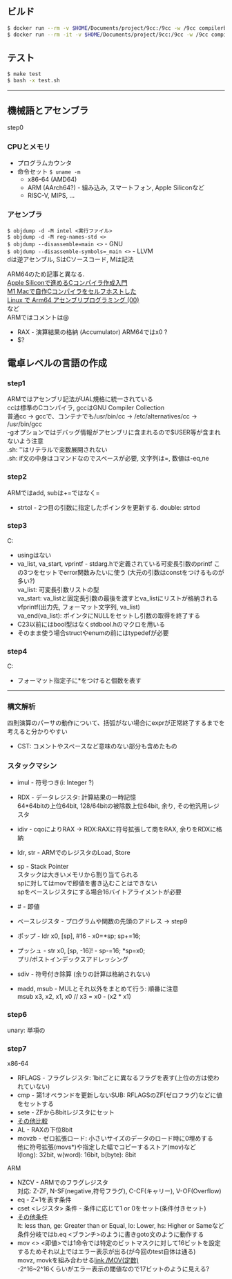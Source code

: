 

## ビルド

```zsh
$ docker run --rm -v $HOME/Documents/project/9cc:/9cc -w /9cc compilerbook make test
$ docker run --rm -it -v $HOME/Documents/project/9cc:/9cc -w /9cc compilerbook
```

## テスト

```bash
$ make test
$ bash -x test.sh
```

---

## 機械語とアセンブラ
step0

### CPUとメモリ

* プログラムカウンタ
* 命令セット
   `$ uname -m`
   * x86-64 (AMD64)
   * ARM (AArch64?) - 組み込み, スマートフォン, Apple Siliconなど
   * RISC-V, MIPS, ...

### アセンブラ

`$ objdump -d -M intel <実行ファイル>`  
`$ objdump -d -M reg-names-std <>`  
`$ objdump --disassemble=main <>` - GNU  
`$ objdump --disassemble-symbols=_main <>` - LLVM  
dは逆アセンブル, SはCソースコード, Mは記法

ARM64のため記事と異なる.  
[Apple Siliconで進めるCコンパイラ作成入門](https://zenn.dev/micin/articles/78f292afb77ef0)  
[M1 Macで自作Cコンパイラをセルフホストした](https://zenn.dev/derbuihan/articles/e5387c5b28334f#参考)  
[Linux で Arm64 アセンブリプログラミング (00)](https://www.mztn.org/dragon/arm6400idx.html)  
など  
ARMではコメントは@

* RAX - 演算結果の格納 (Accumulator)
   ARM64ではx0 ?
* $?

## 電卓レベルの言語の作成

### step1

ARMではアセンブリ記法がUAL規格に統一されている  
ccは標準のCコンパイラ, gccはGNU Compiler Collection  
普通cc -> gccで、コンテナでも/usr/bin/cc -> /etc/alternatives/cc -> /usr/bin/gcc  
-gオプションではデバッグ情報がアセンブリに含まれるので$USER等が含まれないよう注意  
.sh: ''はリテラルで変数展開されない  
.sh: if文の中身はコマンドなのでスペースが必要, 文字列は=, 数値は-eq,ne  

### step2

ARMではadd, subは+=ではなく=  
* strtol - 2つ目の引数に指定したポインタを更新する. double: strtod

### step3

C:
* usingはない
* va_list, va_start, vprintf - stdarg.hで定義されている可変長引数のprintf
この3つをセットでerror関数みたいに使う (大元の引数はconstをつけるものが多い?)  
va_list: 可変長引数リストの型  
va_start: va_listと固定長引数の最後を渡すとva_listにリストが格納される  
vfprintf(出力先, フォーマット文字列, va_list)  
va_end(va_list): ポインタにNULLをセットし引数の取得を終了する
* C23以前にはbool型はなくstdbool.hのマクロを用いる
* そのまま使う場合structやenumの前にはtypedefが必要

### step4

C:
* フォーマット指定子に*をつけると個数を表す

---

### 構文解析

四則演算のパーサの動作について、括弧がない場合にexprが正常終了するまでを考えると分かりやすい
* CST: コメントやスペースなど意味のない部分も含めたもの

### スタックマシン

* imul - 符号つき(i: Integer ?)
* RDX - データレジスタ: 計算結果の一時記憶  
   64*64bitの上位64bit, 128/64bitの被除数上位64bit, 余り, その他汎用レジスタ
* idiv - cqoによりRAX -> RDX:RAXに符号拡張して商をRAX, 余りをRDXに格納

* ldr, str - ARMでのレジスタのLoad, Store
* sp - Stack Pointer  
   スタックは大きいメモリから割り当てられる  
   spに対してはmovで即値を書き込むことはできない  
   spをベースレジスタにする場合16バイトアライメントが必要
* \# - 即値
* ベースレジスタ - プログラムや関数の先頭のアドレス -> step9
* ポップ - ldr x0, [sp], #16 - x0=*sp; sp+=16;
* プッシュ - str x0, [sp, -16]! - sp-=16; *sp=x0;  
   プリ/ポストインデックスアドレッシング
* sdiv - 符号付き除算 (余りの計算は格納されない)
* madd, msub - MULとそれ以外をまとめて行う: 順番に注意  
   msub x3, x2, x1, x0 // x3 = x0 - (x2 * x1)

### step6

unary: 単項の

### step7

x86-64
* RFLAGS - フラグレジスタ: 1bitごとに異なるフラグを表す(上位の方は使われていない)
* cmp - 第1オペランドを更新しないSUB: RFLAGSのZF(ゼロフラグ)などに値をセットする
* sete - ZFから8bitレジスタにセット
* [その他比較](https://azelpg.gitlab.io/azsky2/note/prog/asm64/fc_gen3.html)
* AL - RAXの下位8bit
* movzb - ゼロ拡張ロード: 小さいサイズのデータのロード時に0埋めする  
   他に符号拡張(movs*)や指定した幅でコピーするストア(mov)など  
   l(long): 32bit, w(word): 16bit, b(byte): 8bit

ARM
* NZCV - ARMでのフラグレジスタ  
   対応: Z-ZF, N-SF(negative,符号フラグ), C-CF(キャリー), V-OF(Overflow)
* eq - Z=1を表す条件
* cset <レジスタ> 条件 - 条件に応じて1 or 0をセット(条件付きセット)
* [その他条件](https://www.mztn.org/dragon/arm6408cond.html)  
   lt: less than, ge: Greater than or Equal, lo: Lower, hs: Higher or Sameなど  
   条件分岐ではb.eq <ブランチ>のように書きgoto文のように動作する
* mov <> <即値>では1命令では特定のビットマスクに対して16ビットを設定するためそれ以上ではエラー表示が出る(が今回のtest自体は通る)  
   movz, movkを組み合わせる[link /MOV(定数)](https://www.mztn.org/dragon/arm6405str.html)  
   -2^16~2^16くらいがエラー表示の閾値なので17ビットのように見える?

